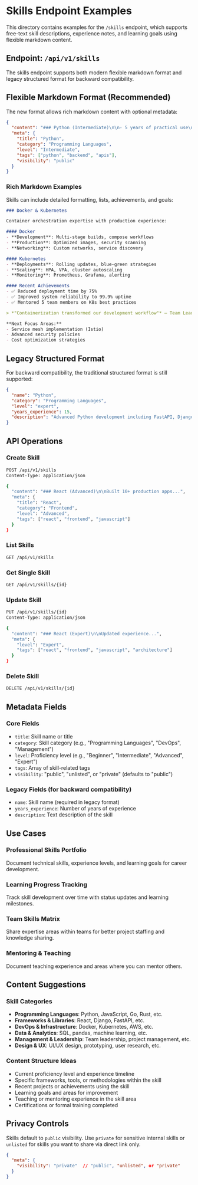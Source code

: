 # Skills Endpoint Examples

This directory contains examples for the `/skills` endpoint, which supports free-text skill descriptions, experience notes, and learning goals using flexible markdown content.

## Endpoint: `/api/v1/skills`

The skills endpoint supports both modern flexible markdown format and legacy structured format for backward compatibility.

## Flexible Markdown Format (Recommended)

The new format allows rich markdown content with optional metadata:

```json
{
  "content": "### Python (Intermediate)\n\n- 5 years of practical use\n- Focus: data processing, web backends\n- Current learning: async programming",
  "meta": {
    "title": "Python",
    "category": "Programming Languages",
    "level": "Intermediate",
    "tags": ["python", "backend", "apis"],
    "visibility": "public"
  }
}
```

### Rich Markdown Examples

Skills can include detailed formatting, lists, achievements, and goals:

```markdown
### Docker & Kubernetes

Container orchestration expertise with production experience:

#### Docker
- **Development**: Multi-stage builds, compose workflows
- **Production**: Optimized images, security scanning
- **Networking**: Custom networks, service discovery

#### Kubernetes
- **Deployments**: Rolling updates, blue-green strategies
- **Scaling**: HPA, VPA, cluster autoscaling
- **Monitoring**: Prometheus, Grafana, alerting

#### Recent Achievements
- ✅ Reduced deployment time by 75%
- ✅ Improved system reliability to 99.9% uptime
- ✅ Mentored 5 team members on K8s best practices

> *"Containerization transformed our development workflow"* — Team Lead

**Next Focus Areas:**
- Service mesh implementation (Istio)
- Advanced security policies
- Cost optimization strategies
```

## Legacy Structured Format

For backward compatibility, the traditional structured format is still supported:

```json
{
  "name": "Python",
  "category": "Programming Languages",
  "level": "expert",
  "years_experience": 15,
  "description": "Advanced Python development including FastAPI, Django, automation frameworks, and testing tools"
}
```

## API Operations

### Create Skill
```bash
POST /api/v1/skills
Content-Type: application/json

{
  "content": "### React (Advanced)\n\nBuilt 10+ production apps...",
  "meta": {
    "title": "React",
    "category": "Frontend",
    "level": "Advanced",
    "tags": ["react", "frontend", "javascript"]
  }
}
```

### List Skills
```bash
GET /api/v1/skills
```

### Get Single Skill
```bash
GET /api/v1/skills/{id}
```

### Update Skill
```bash
PUT /api/v1/skills/{id}
Content-Type: application/json

{
  "content": "### React (Expert)\n\nUpdated experience...",
  "meta": {
    "level": "Expert",
    "tags": ["react", "frontend", "javascript", "architecture"]
  }
}
```

### Delete Skill
```bash
DELETE /api/v1/skills/{id}
```

## Metadata Fields

### Core Fields
- `title`: Skill name or title
- `category`: Skill category (e.g., "Programming Languages", "DevOps", "Management")
- `level`: Proficiency level (e.g., "Beginner", "Intermediate", "Advanced", "Expert")
- `tags`: Array of skill-related tags
- `visibility`: "public", "unlisted", or "private" (defaults to "public")

### Legacy Fields (for backward compatibility)
- `name`: Skill name (required in legacy format)
- `years_experience`: Number of years of experience
- `description`: Text description of the skill

## Use Cases

### Professional Skills Portfolio
Document technical skills, experience levels, and learning goals for career development.

### Learning Progress Tracking
Track skill development over time with status updates and learning milestones.

### Team Skills Matrix
Share expertise areas within teams for better project staffing and knowledge sharing.

### Mentoring & Teaching
Document teaching experience and areas where you can mentor others.

## Content Suggestions

### Skill Categories
- **Programming Languages**: Python, JavaScript, Go, Rust, etc.
- **Frameworks & Libraries**: React, Django, FastAPI, etc.
- **DevOps & Infrastructure**: Docker, Kubernetes, AWS, etc.
- **Data & Analytics**: SQL, pandas, machine learning, etc.
- **Management & Leadership**: Team leadership, project management, etc.
- **Design & UX**: UI/UX design, prototyping, user research, etc.

### Content Structure Ideas
- Current proficiency level and experience timeline
- Specific frameworks, tools, or methodologies within the skill
- Recent projects or achievements using the skill
- Learning goals and areas for improvement
- Teaching or mentoring experience in the skill area
- Certifications or formal training completed

## Privacy Controls

Skills default to `public` visibility. Use `private` for sensitive internal skills or `unlisted` for skills you want to share via direct link only.

```json
{
  "meta": {
    "visibility": "private"  // "public", "unlisted", or "private"
  }
}
```
